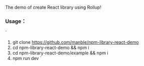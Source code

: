 The demo of create React library using Rollup!

### Usage：
`
1. git clone https://github.com/manble/npm-library-react-demo
2. cd npm-library-react-demo && npm i
3. cd npm-library-react-demo/example && npm i
4. npm run dev
`
